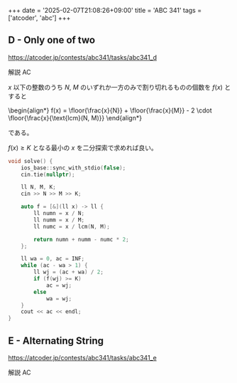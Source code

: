 +++
date = '2025-02-07T21:08:26+09:00'
title = 'ABC 341'
tags = ['atcoder', 'abc']
+++

## D - Only one of two

<https://atcoder.jp/contests/abc341/tasks/abc341_d>

解説 AC

$x$ 以下の整数のうち $N$, $M$ のいずれか一方のみで割り切れるものの個数を $f(x)$ とすると

<!-- dprint-ignore -->
\begin{align*}
    f(x) = \floor{\frac{x}{N}} + \floor{\frac{x}{M}} - 2 \cdot \floor{\frac{x}{\text{lcm}(N, M)}}
\end{align*}

である。

$f(x) \geq K$ となる最小の $x$ を二分探索で求めれば良い。

```cpp
void solve() {
    ios_base::sync_with_stdio(false);
    cin.tie(nullptr);

    ll N, M, K;
    cin >> N >> M >> K;

    auto f = [&](ll x) -> ll {
        ll numn = x / N;
        ll numm = x / M;
        ll numc = x / lcm(N, M);

        return numn + numm - numc * 2;
    };

    ll wa = 0, ac = INF;
    while (ac - wa > 1) {
        ll wj = (ac + wa) / 2;
        if (f(wj) >= K)
            ac = wj;
        else
            wa = wj;
    }
    cout << ac << endl;
}
```

## E - Alternating String

<https://atcoder.jp/contests/abc341/tasks/abc341_e>

解説 AC
